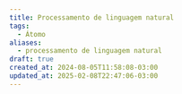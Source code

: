 ```yaml
---
title: Processamento de linguagem natural
tags:
  - Átomo
aliases:
  - processamento de linguagem natural
draft: true
created_at: 2024-08-05T11:58:08-03:00
updated_at: 2025-02-08T22:47:06-03:00
---
```


